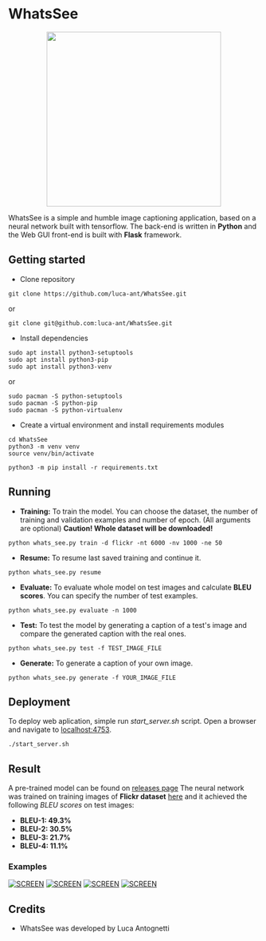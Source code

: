 # WhatsSee

<p align="center">
  <img width=350px src="https://github.com/luca-ant/WhatsSee/blob/master/static/img/logo.png?raw=true">
</p>
WhatsSee is a simple and humble image captioning application, based on a neural network built with tensorflow. The back-end is written in <b>Python</b> and the Web GUI front-end is built with <b>Flask</b> framework.

## Getting started

* Clone repository
```
git clone https://github.com/luca-ant/WhatsSee.git
```
or
```
git clone git@github.com:luca-ant/WhatsSee.git
```


* Install dependencies
```
sudo apt install python3-setuptools
sudo apt install python3-pip
sudo apt install python3-venv
```
or
```
sudo pacman -S python-setuptools 
sudo pacman -S python-pip
sudo pacman -S python-virtualenv
```

* Create a virtual environment and install requirements modules
```
cd WhatsSee
python3 -m venv venv
source venv/bin/activate

python3 -m pip install -r requirements.txt
```


## Running

* **Training:** To train the model. You can choose the dataset, the number of training and validation examples and number of epoch. (All arguments are optional) **Caution! Whole dataset will be downloaded!**

```
python whats_see.py train -d flickr -nt 6000 -nv 1000 -ne 50
```

* **Resume:** To resume last saved training and continue it.

```
python whats_see.py resume
```

* **Evaluate:** To evaluate whole model on test images and calculate **BLEU scores**. You can specify the number of test examples.

```
python whats_see.py evaluate -n 1000
```

* **Test:** To test the model by generating a caption of a test's image and compare the generated caption with the real ones.

```
python whats_see.py test -f TEST_IMAGE_FILE 
```


* **Generate:** To generate a caption of your own image.

```
python whats_see.py generate -f YOUR_IMAGE_FILE 
```




## Deployment
To deploy web aplication, simple run *start_server.sh* script. Open a browser and navigate to [localhost:4753](http://localhost:4753/).

```
./start_server.sh
```

## Result
A pre-trained model can be found on [releases page](https://github.com/luca-ant/WhatsSee/releases/latest)
The neural network was trained on training images of **Flickr dataset** [here](https://github.com/luca-ant/WhatsSee_dataset) and it achieved the following *BLEU scores* on test images:

* **BLEU-1: 49.3%**
* **BLEU-2: 30.5%**
* **BLEU-3: 21.7%**
* **BLEU-4: 11.1%**

### Examples


[![SCREEN](https://github.com/luca-ant/WhatsSee/blob/master/examples/1.png?raw=true)]()
[![SCREEN](https://github.com/luca-ant/WhatsSee/blob/master/examples/2.png?raw=true)]()
[![SCREEN](https://github.com/luca-ant/WhatsSee/blob/master/examples/3.png?raw=true)]()
[![SCREEN](https://github.com/luca-ant/WhatsSee/blob/master/examples/4.png?raw=true)]()

## Credits
* WhatsSee was developed by Luca Antognetti

